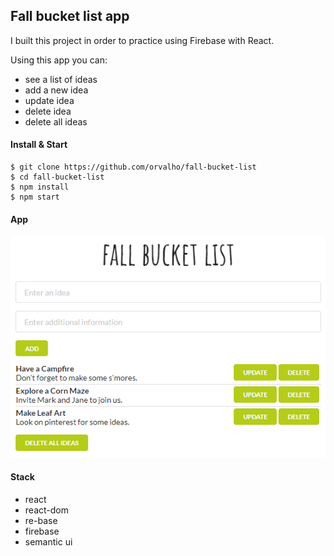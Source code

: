 ## Fall bucket list app

I built this project in order to practice using Firebase with React.

Using this app you can:
- see a list of ideas
- add a new idea
- update idea
- delete idea
- delete all ideas

#### Install & Start

    $ git clone https://github.com/orvalho/fall-bucket-list
    $ cd fall-bucket-list
    $ npm install
    $ npm start

#### App

![app](public/img/app.png)

#### Stack

-   react
-   react-dom
-   re-base
-   firebase
-   semantic ui